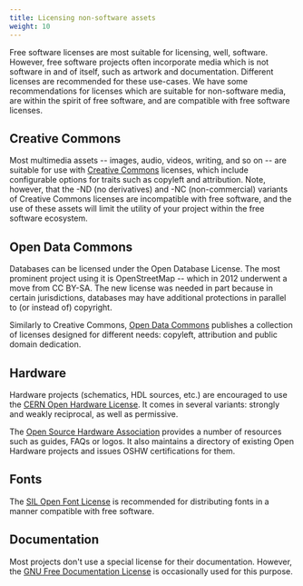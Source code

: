 ```yaml
---
title: Licensing non-software assets
weight: 10
---
```


Free software licenses are most suitable for licensing, well, software. However,
free software projects often incorporate media which is not software in and of
itself, such as artwork and documentation. Different licenses are recommended
for these use-cases. We have some recommendations for licenses which are
suitable for non-software media, are within the spirit of free software, and
are compatible with free software licenses.

## Creative Commons

Most multimedia assets -- images, audio, videos, writing, and so on -- are
suitable for use with [Creative Commons][0] licenses, which include configurable
options for traits such as copyleft and attribution. Note, however, that the -ND
(no derivatives) and -NC (non-commercial) variants of Creative Commons licenses
are incompatible with free software, and the use of these assets will limit the
utility of your project within the free software ecosystem.

[0]: https://creativecommons.org/

## Open Data Commons

Databases can be licensed under the Open Database License. The most prominent
project using it is OpenStreetMap -- which in 2012 underwent a move from CC&nbsp;BY-SA.
The new license was needed in part because in certain jurisdictions, databases
may have additional protections in parallel to (or instead of) copyright.

Similarly to Creative Commons, [Open Data Commons][odc] publishes a collection
of licenses designed for different needs: copyleft, attribution and public
domain dedication.

[odc]: https://opendatacommons.org/

## Hardware

Hardware projects (schematics, HDL sources, etc.) are encouraged to use the
<a href="https://cern-ohl.web.cern.ch/home" class="non-free" title="This link will take you to a non-free website">CERN Open Hardware License</a>.
It comes in several variants: strongly and weakly reciprocal, as well as permissive.

The [Open Source Hardware Association][oshwa] provides a number of resources
such as guides, FAQs or logos. It also maintains a directory of existing Open
Hardware projects and issues OSHW certifications for them.

[oshwa]: https://www.oshwa.org/

## Fonts

The
<a href="https://scripts.sil.org/cms/scripts/page.php?site_id=nrsi&id=OFL" class="non-free" title="This link will take you to a non-free website">SIL Open Font License</a>
is recommended for distributing fonts in a manner compatible with free software.

## Documentation

Most projects don't use a special license for their documentation. However,
the [GNU Free Documentation License][fdl] is occasionally used for this
purpose.

[fdl]: https://www.gnu.org/licenses/fdl-1.3.html

